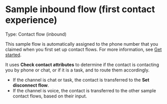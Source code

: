 # Sample inbound flow \(first contact experience\)<a name="sample-inbound-flow"></a>

Type: Contact flow \(inbound\)

This sample flow is automatically assigned to the phone number that you claimed when you first set up contact flows\. For more information, see [Get started](amazon-connect-get-started.md)\. 

It uses **Check contact attributes** to determine if the contact is contacting you by phone or chat, or if it is a task, and to route them accordingly\.
+ If the channel is chat or task, the contact is transferred to the **Set disconnect flow**\.
+ If the channel is voice, the contact is transferred to the other sample contact flows, based on their input\.